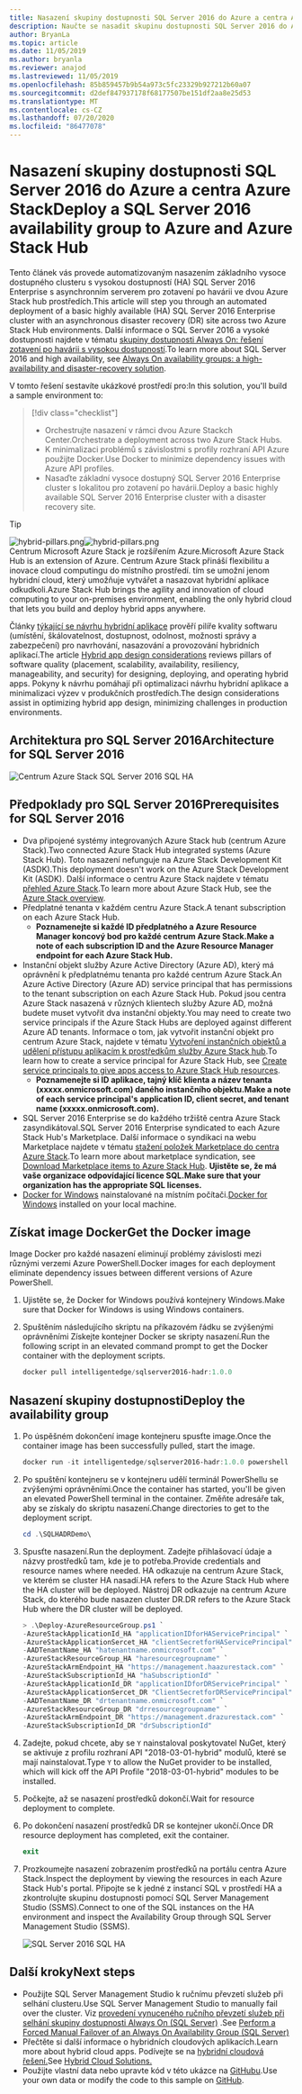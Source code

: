 ```yaml
---
title: Nasazení skupiny dostupnosti SQL Server 2016 do Azure a centra Azure Stack
description: Naučte se nasadit skupinu dostupnosti SQL Server 2016 do Azure a centra Azure Stack.
author: BryanLa
ms.topic: article
ms.date: 11/05/2019
ms.author: bryanla
ms.reviewer: anajod
ms.lastreviewed: 11/05/2019
ms.openlocfilehash: 85b859457b9b54a973c5fc23329b927212b60a07
ms.sourcegitcommit: d2def847937178f68177507be151df2aa8e25d53
ms.translationtype: MT
ms.contentlocale: cs-CZ
ms.lasthandoff: 07/20/2020
ms.locfileid: "86477078"
---
```

# <a name="deploy-a-sql-server-2016-availability-group-to-azure-and-azure-stack-hub"></a><span data-ttu-id="bee37-103">Nasazení skupiny dostupnosti SQL Server 2016 do Azure a centra Azure Stack</span><span class="sxs-lookup"><span data-stu-id="bee37-103">Deploy a SQL Server 2016 availability group to Azure and Azure Stack Hub</span></span>

<span data-ttu-id="bee37-104">Tento článek vás provede automatizovaným nasazením základního vysoce dostupného clusteru s vysokou dostupností (HA) SQL Server 2016 Enterprise s asynchronním serverem pro zotavení po havárii ve dvou Azure Stack hub prostředích.</span><span class="sxs-lookup"><span data-stu-id="bee37-104">This article will step you through an automated deployment of a basic highly available (HA) SQL Server 2016 Enterprise cluster with an asynchronous disaster recovery (DR) site across two Azure Stack Hub environments.</span></span> <span data-ttu-id="bee37-105">Další informace o SQL Server 2016 a vysoké dostupnosti najdete v tématu [skupiny dostupnosti Always On: řešení zotavení po havárii s vysokou dostupností](/sql/database-engine/availability-groups/windows/always-on-availability-groups-sql-server?view=sql-server-2016).</span><span class="sxs-lookup"><span data-stu-id="bee37-105">To learn more about SQL Server 2016 and high availability, see [Always On availability groups: a high-availability and disaster-recovery solution](/sql/database-engine/availability-groups/windows/always-on-availability-groups-sql-server?view=sql-server-2016).</span></span>

<span data-ttu-id="bee37-106">V tomto řešení sestavíte ukázkové prostředí pro:</span><span class="sxs-lookup"><span data-stu-id="bee37-106">In this solution, you'll build a sample environment to:</span></span>

> [!div class="checklist"]
> - <span data-ttu-id="bee37-107">Orchestrujte nasazení v rámci dvou Azure Stackch Center.</span><span class="sxs-lookup"><span data-stu-id="bee37-107">Orchestrate a deployment across two Azure Stack Hubs.</span></span>
> - <span data-ttu-id="bee37-108">K minimalizaci problémů s závislostmi s profily rozhraní API Azure použijte Docker.</span><span class="sxs-lookup"><span data-stu-id="bee37-108">Use Docker to minimize dependency issues with Azure API profiles.</span></span>
> - <span data-ttu-id="bee37-109">Nasaďte základní vysoce dostupný SQL Server 2016 Enterprise cluster s lokalitou pro zotavení po havárii.</span><span class="sxs-lookup"><span data-stu-id="bee37-109">Deploy a basic highly available SQL Server 2016 Enterprise cluster with a disaster recovery site.</span></span>

> [!Tip]  
> <span data-ttu-id="bee37-110">![hybrid-pillars.png](./media/solution-deployment-guide-cross-cloud-scaling/hybrid-pillars.png)</span><span class="sxs-lookup"><span data-stu-id="bee37-110">![hybrid-pillars.png](./media/solution-deployment-guide-cross-cloud-scaling/hybrid-pillars.png)</span></span>  
> <span data-ttu-id="bee37-111">Centrum Microsoft Azure Stack je rozšířením Azure.</span><span class="sxs-lookup"><span data-stu-id="bee37-111">Microsoft Azure Stack Hub is an extension of Azure.</span></span> <span data-ttu-id="bee37-112">Centrum Azure Stack přináší flexibilitu a inovace cloud computingu do místního prostředí. tím se umožní jenom hybridní cloud, který umožňuje vytvářet a nasazovat hybridní aplikace odkudkoli.</span><span class="sxs-lookup"><span data-stu-id="bee37-112">Azure Stack Hub brings the agility and innovation of cloud computing to your on-premises environment, enabling the only hybrid cloud that lets you build and deploy hybrid apps anywhere.</span></span>  
> 
> <span data-ttu-id="bee37-113">Články [týkající se návrhu hybridní aplikace](overview-app-design-considerations.md) prověří pilíře kvality softwaru (umístění, škálovatelnost, dostupnost, odolnost, možnosti správy a zabezpečení) pro navrhování, nasazování a provozování hybridních aplikací.</span><span class="sxs-lookup"><span data-stu-id="bee37-113">The article [Hybrid app design considerations](overview-app-design-considerations.md) reviews pillars of software quality (placement, scalability, availability, resiliency, manageability, and security) for designing, deploying, and operating hybrid apps.</span></span> <span data-ttu-id="bee37-114">Pokyny k návrhu pomáhají při optimalizaci návrhu hybridní aplikace a minimalizaci výzev v produkčních prostředích.</span><span class="sxs-lookup"><span data-stu-id="bee37-114">The design considerations assist in optimizing hybrid app design, minimizing challenges in production environments.</span></span>

## <a name="architecture-for-sql-server-2016"></a><span data-ttu-id="bee37-115">Architektura pro SQL Server 2016</span><span class="sxs-lookup"><span data-stu-id="bee37-115">Architecture for SQL Server 2016</span></span>

![Centrum Azure Stack SQL Server 2016 SQL HA](media/solution-deployment-guide-sql-ha/image1.png)

## <a name="prerequisites-for-sql-server-2016"></a><span data-ttu-id="bee37-117">Předpoklady pro SQL Server 2016</span><span class="sxs-lookup"><span data-stu-id="bee37-117">Prerequisites for SQL Server 2016</span></span>

- <span data-ttu-id="bee37-118">Dva připojené systémy integrovaných Azure Stack hub (centrum Azure Stack).</span><span class="sxs-lookup"><span data-stu-id="bee37-118">Two connected Azure Stack Hub integrated systems (Azure Stack Hub).</span></span> <span data-ttu-id="bee37-119">Toto nasazení nefunguje na Azure Stack Development Kit (ASDK).</span><span class="sxs-lookup"><span data-stu-id="bee37-119">This deployment doesn't work on the Azure Stack Development Kit (ASDK).</span></span> <span data-ttu-id="bee37-120">Další informace o centru Azure Stack najdete v tématu [přehled Azure Stack](https://azure.microsoft.com/overview/azure-stack/).</span><span class="sxs-lookup"><span data-stu-id="bee37-120">To learn more about Azure Stack Hub, see the [Azure Stack overview](https://azure.microsoft.com/overview/azure-stack/).</span></span>
- <span data-ttu-id="bee37-121">Předplatné tenanta v každém centru Azure Stack.</span><span class="sxs-lookup"><span data-stu-id="bee37-121">A tenant subscription on each Azure Stack Hub.</span></span>
  - <span data-ttu-id="bee37-122">**Poznamenejte si každé ID předplatného a Azure Resource Manager koncový bod pro každé centrum Azure Stack.**</span><span class="sxs-lookup"><span data-stu-id="bee37-122">**Make a note of each subscription ID and the Azure Resource Manager endpoint for each Azure Stack Hub.**</span></span>
- <span data-ttu-id="bee37-123">Instanční objekt služby Azure Active Directory (Azure AD), který má oprávnění k předplatnému tenanta pro každé centrum Azure Stack.</span><span class="sxs-lookup"><span data-stu-id="bee37-123">An Azure Active Directory (Azure AD) service principal that has permissions to the tenant subscription on each Azure Stack Hub.</span></span> <span data-ttu-id="bee37-124">Pokud jsou centra Azure Stack nasazená v různých klientech služby Azure AD, možná budete muset vytvořit dva instanční objekty.</span><span class="sxs-lookup"><span data-stu-id="bee37-124">You may need to create two service principals if the Azure Stack Hubs are deployed against different Azure AD tenants.</span></span> <span data-ttu-id="bee37-125">Informace o tom, jak vytvořit instanční objekt pro centrum Azure Stack, najdete v tématu [Vytvoření instančních objektů a udělení přístupu aplikacím k prostředkům služby Azure Stack hub](/azure-stack/user/azure-stack-create-service-principals).</span><span class="sxs-lookup"><span data-stu-id="bee37-125">To learn how to create a service principal for Azure Stack Hub, see [Create service principals to give apps access to Azure Stack Hub resources](/azure-stack/user/azure-stack-create-service-principals).</span></span>
  - <span data-ttu-id="bee37-126">**Poznamenejte si ID aplikace, tajný klíč klienta a název tenanta (xxxxx.onmicrosoft.com) daného instančního objektu.**</span><span class="sxs-lookup"><span data-stu-id="bee37-126">**Make a note of each service principal's application ID, client secret, and tenant name (xxxxx.onmicrosoft.com).**</span></span>
- <span data-ttu-id="bee37-127">SQL Server 2016 Enterprise se do každého tržiště centra Azure Stack zasyndikátoval.</span><span class="sxs-lookup"><span data-stu-id="bee37-127">SQL Server 2016 Enterprise syndicated to each Azure Stack Hub's Marketplace.</span></span> <span data-ttu-id="bee37-128">Další informace o syndikaci na webu Marketplace najdete v tématu [stažení položek Marketplace do centra Azure Stack](/azure-stack/operator/azure-stack-download-azure-marketplace-item).</span><span class="sxs-lookup"><span data-stu-id="bee37-128">To learn more about marketplace syndication, see [Download Marketplace items to Azure Stack Hub](/azure-stack/operator/azure-stack-download-azure-marketplace-item).</span></span>
    <span data-ttu-id="bee37-129">**Ujistěte se, že má vaše organizace odpovídající licence SQL.**</span><span class="sxs-lookup"><span data-stu-id="bee37-129">**Make sure that your organization has the appropriate SQL licenses.**</span></span>
- <span data-ttu-id="bee37-130">[Docker for Windows](https://docs.docker.com/docker-for-windows/) nainstalované na místním počítači.</span><span class="sxs-lookup"><span data-stu-id="bee37-130">[Docker for Windows](https://docs.docker.com/docker-for-windows/) installed on your local machine.</span></span>

## <a name="get-the-docker-image"></a><span data-ttu-id="bee37-131">Získat image Docker</span><span class="sxs-lookup"><span data-stu-id="bee37-131">Get the Docker image</span></span>

<span data-ttu-id="bee37-132">Image Docker pro každé nasazení eliminují problémy závislosti mezi různými verzemi Azure PowerShell.</span><span class="sxs-lookup"><span data-stu-id="bee37-132">Docker images for each deployment eliminate dependency issues between different versions of Azure PowerShell.</span></span>

1. <span data-ttu-id="bee37-133">Ujistěte se, že Docker for Windows používá kontejnery Windows.</span><span class="sxs-lookup"><span data-stu-id="bee37-133">Make sure that Docker for Windows is using Windows containers.</span></span>
2. <span data-ttu-id="bee37-134">Spuštěním následujícího skriptu na příkazovém řádku se zvýšenými oprávněními Získejte kontejner Docker se skripty nasazení.</span><span class="sxs-lookup"><span data-stu-id="bee37-134">Run the following script in an elevated command prompt to get the Docker container with the deployment scripts.</span></span>

    ```powershell  
    docker pull intelligentedge/sqlserver2016-hadr:1.0.0
    ```

## <a name="deploy-the-availability-group"></a><span data-ttu-id="bee37-135">Nasazení skupiny dostupnosti</span><span class="sxs-lookup"><span data-stu-id="bee37-135">Deploy the availability group</span></span>

1. <span data-ttu-id="bee37-136">Po úspěšném dokončení image kontejneru spusťte image.</span><span class="sxs-lookup"><span data-stu-id="bee37-136">Once the container image has been successfully pulled, start the image.</span></span>

      ```powershell  
      docker run -it intelligentedge/sqlserver2016-hadr:1.0.0 powershell
      ```

2. <span data-ttu-id="bee37-137">Po spuštění kontejneru se v kontejneru udělí terminál PowerShellu se zvýšenými oprávněními.</span><span class="sxs-lookup"><span data-stu-id="bee37-137">Once the container has started, you'll be given an elevated PowerShell terminal in the container.</span></span> <span data-ttu-id="bee37-138">Změňte adresáře tak, aby se získaly do skriptu nasazení.</span><span class="sxs-lookup"><span data-stu-id="bee37-138">Change directories to get to the deployment script.</span></span>

      ```powershell  
      cd .\SQLHADRDemo\
      ```

3. <span data-ttu-id="bee37-139">Spusťte nasazení.</span><span class="sxs-lookup"><span data-stu-id="bee37-139">Run the deployment.</span></span> <span data-ttu-id="bee37-140">Zadejte přihlašovací údaje a názvy prostředků tam, kde je to potřeba.</span><span class="sxs-lookup"><span data-stu-id="bee37-140">Provide credentials and resource names where needed.</span></span> <span data-ttu-id="bee37-141">HA odkazuje na centrum Azure Stack, ve kterém se cluster HA nasadí.</span><span class="sxs-lookup"><span data-stu-id="bee37-141">HA refers to the Azure Stack Hub where the HA cluster will be deployed.</span></span> <span data-ttu-id="bee37-142">Nástroj DR odkazuje na centrum Azure Stack, do kterého bude nasazen cluster DR.</span><span class="sxs-lookup"><span data-stu-id="bee37-142">DR refers to the Azure Stack Hub where the DR cluster will be deployed.</span></span>

      ```powershell
      > .\Deploy-AzureResourceGroup.ps1 `
      -AzureStackApplicationId_HA "applicationIDforHAServicePrincipal" `
      -AzureStackApplicationSercet_HA "clientSecretforHAServicePrincipal" `
      -AADTenantName_HA "hatenantname.onmicrosoft.com" `
      -AzureStackResourceGroup_HA "haresourcegroupname" `
      -AzureStackArmEndpoint_HA "https://management.haazurestack.com" `
      -AzureStackSubscriptionId_HA "haSubscriptionId" `
      -AzureStackApplicationId_DR "applicationIDforDRServicePrincipal" `
      -AzureStackApplicationSercet_DR "ClientSecretforDRServicePrincipal" `
      -AADTenantName_DR "drtenantname.onmicrosoft.com" `
      -AzureStackResourceGroup_DR "drresourcegroupname" `
      -AzureStackArmEndpoint_DR "https://management.drazurestack.com" `
      -AzureStackSubscriptionId_DR "drSubscriptionId"
      ```

4. <span data-ttu-id="bee37-143">Zadejte, pokud chcete, aby se `Y` nainstaloval poskytovatel NuGet, který se aktivuje z profilu rozhraní API "2018-03-01-hybrid" modulů, které se mají nainstalovat.</span><span class="sxs-lookup"><span data-stu-id="bee37-143">Type `Y` to allow the NuGet provider to be installed, which will kick off the API Profile "2018-03-01-hybrid" modules to be installed.</span></span>

5. <span data-ttu-id="bee37-144">Počkejte, až se nasazení prostředků dokončí.</span><span class="sxs-lookup"><span data-stu-id="bee37-144">Wait for resource deployment to complete.</span></span>

6. <span data-ttu-id="bee37-145">Po dokončení nasazení prostředků DR se kontejner ukončí.</span><span class="sxs-lookup"><span data-stu-id="bee37-145">Once DR resource deployment has completed, exit the container.</span></span>

      ```powershell
      exit
      ```

7. <span data-ttu-id="bee37-146">Prozkoumejte nasazení zobrazením prostředků na portálu centra Azure Stack.</span><span class="sxs-lookup"><span data-stu-id="bee37-146">Inspect the deployment by viewing the resources in each Azure Stack Hub's portal.</span></span> <span data-ttu-id="bee37-147">Připojte se k jedné z instancí SQL v prostředí HA a zkontrolujte skupinu dostupnosti pomocí SQL Server Management Studio (SSMS).</span><span class="sxs-lookup"><span data-stu-id="bee37-147">Connect to one of the SQL instances on the HA environment and inspect the Availability Group through SQL Server Management Studio (SSMS).</span></span>

    ![SQL Server 2016 SQL HA](media/solution-deployment-guide-sql-ha/image2.png)

## <a name="next-steps"></a><span data-ttu-id="bee37-149">Další kroky</span><span class="sxs-lookup"><span data-stu-id="bee37-149">Next steps</span></span>

- <span data-ttu-id="bee37-150">Použijte SQL Server Management Studio k ručnímu převzetí služeb při selhání clusteru.</span><span class="sxs-lookup"><span data-stu-id="bee37-150">Use SQL Server Management Studio to manually fail over the cluster.</span></span> <span data-ttu-id="bee37-151">Viz [provedení vynuceného ručního převzetí služeb při selhání skupiny dostupnosti Always On (SQL Server)](/sql/database-engine/availability-groups/windows/perform-a-forced-manual-failover-of-an-availability-group-sql-server?view=sql-server-2017) .</span><span class="sxs-lookup"><span data-stu-id="bee37-151">See [Perform a Forced Manual Failover of an Always On Availability Group (SQL Server)](/sql/database-engine/availability-groups/windows/perform-a-forced-manual-failover-of-an-availability-group-sql-server?view=sql-server-2017)</span></span>
- <span data-ttu-id="bee37-152">Přečtěte si další informace o hybridních cloudových aplikacích.</span><span class="sxs-lookup"><span data-stu-id="bee37-152">Learn more about hybrid cloud apps.</span></span> <span data-ttu-id="bee37-153">Podívejte se na [hybridní cloudová řešení.](https://aka.ms/azsdevtutorials)</span><span class="sxs-lookup"><span data-stu-id="bee37-153">See [Hybrid Cloud Solutions.](https://aka.ms/azsdevtutorials)</span></span>
- <span data-ttu-id="bee37-154">Použijte vlastní data nebo upravte kód v této ukázce na [GitHubu](https://github.com/Azure-Samples/azure-intelligent-edge-patterns).</span><span class="sxs-lookup"><span data-stu-id="bee37-154">Use your own data or modify the code to this sample on [GitHub](https://github.com/Azure-Samples/azure-intelligent-edge-patterns).</span></span>
